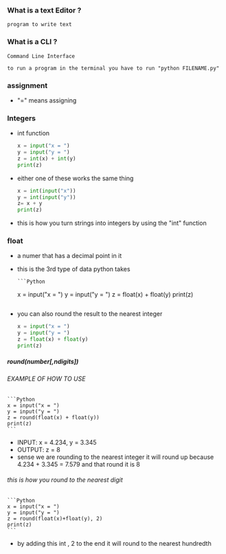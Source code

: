 ### What is a text Editor ?

    program to write text

### What is a CLI ?

    Command Line Interface

    to run a program in the terminal you have to run "python FILENAME.py"


### assignment
 * "=" means assigning

### Integers

* int function

    ```Python
    x = input("x = ")
    y = input("y = ")
    z = int(x) + int(y)
    print(z)
    ```
* either one of these works the same thing 
    ```Python
    x = int(input("x"))
    y = int(input("y"))
    z= x + y
    print(z)
    ```

* this is how you turn strings into integers by using the "int" function

### float

* a numer that has a decimal point in it
* this is the 3rd type of data python takes

      ```Python
    x = input("x = ")
    y = input("y = ")
    z = float(x) + float(y)
    print(z)
    ```

* you can also round the result to the nearest integer 

    ```Python
    x = input("x = ")
    y = input("y = ")
    z = float(x) + float(y)
    print(z)
    ```
##### round(number[,ndigits])
###### EXAMPLE OF HOW TO USE
    ```Python
    x = input("x = ")
    y = input("y = ")
    z = round(float(x) + float(y))
    print(z)
    ```

* INPUT: x = 4.234, y = 3.345
* OUTPUT: z = 8
* sense we are rounding to the nearest integer it will round up because 4.234 + 3.345 = 7.579 and that round it is 8

###### this is how you round to the nearest digit

    ```Python
    x = input("x = ")
    y = input("y = ")
    z = round(float(x)+float(y), 2)
    print(z)
    ```

* by adding this int , 2 to the end it will round to the nearest hundredth